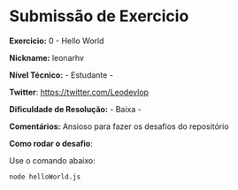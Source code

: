 # Submissão de Exercicio

**Exercicio:** 0 - Hello World

**Nickname:** leonarhv

**Nível Técnico:** - Estudante -

**Twitter**: https://twitter.com/Leodevlop

**Dificuldade de Resolução:** - Baixa -

**Comentários:** Ansioso para fazer os desafios do repositório

**Como rodar o desafio**: 

Use o comando abaixo: 
```bash
node helloWorld.js
```